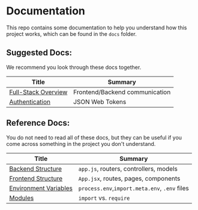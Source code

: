 # Documentation

This repo contains some documentation to help you understand how this project
works, which can be found in the `docs` folder.

## Suggested Docs:

We recommend you look through these docs together.

| Title                                                | Summary                        |
| ---------------------------------------------------- | ------------------------------ |
| [Full-Stack Overview](./docs/full-stack_overview.md) | Frontend/Backend communication |
| [Authentication](./docs/authentication.md)           | JSON Web Tokens                |


## Reference Docs:

You do not need to read all of these docs, but they can be useful if you
come across something in the project you don't understand.

| Title                                                     | Summary                                       |
| --------------------------------------------------------- | --------------------------------------------- |
| [Backend Structure](./docs/backend_structure.md)          | `app.js`, routers, controllers, models        |
| [Frontend Structure](./docs/frontend_structure.md)        | `App.jsx`, routes, pages, components          |
| [Environment Variables](./docs/environment_variables.md)  | `process.env`,`import.meta.env`, `.env` files |
| [Modules](./docs/modules.md)                              | `import` vs. `require`                        |
